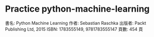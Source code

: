 # Practice python-machine-learning

書名: Python Machine Learning
作者: Sebastian Raschka
出版者: Packt Publishing Ltd, 2015
ISBN: 1783555149, 9781783555147
頁數: 454 頁
